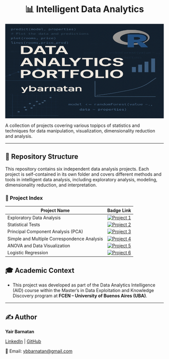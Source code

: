 <!-- Banner Section -->
<p align="center">
<h1 align="center">📊 Intelligent Data Analytics</h1>
  
<img align="center" src="images/AID_banner.png" width="550" height="300" alt="banner" />

</p>


<p>
  A collection of projects covering various topipcs of statistics and techniques for data manipulation, visualization, dimensionality reduction and analysis.
</p>

---


## 📁 Repository Structure

This repository contains six independent data analysis projects. Each project is self-contained in its own folder and covers different methods and tools in intelligent data analysis, including exploratory analysis, modeling, dimensionality reduction, and interpretation.

### 🧠 Project Index



| Project Name                         | Badge Link                                  |
|-------------------------------------|---------------------------------------------|
| Exploratory Data Analysis                 | [![Project 1](https://img.shields.io/badge/Project_1-Exploratory_Data_Analysis-blue)](https://ybarnatan.github.io/intel_data_analysis/Project_1_Exploratory_Data_Analysis/Project-1_EDA_Cafe-Dataset.html)|
| Statistical Tests                        | [![Project 2](https://img.shields.io/badge/Project_2-Statistical_Tests-green)](https://ybarnatan.github.io/intel_data_analysis/Project_2_Statistical_Tests/Project-2_Mobiles-Dataset.html) |
| Principal Component Analysis (PCA)            | [![Project 3](https://img.shields.io/badge/Project_3-PCA-orange)](https://ybarnatan.github.io/intel_data_analysis/Project_3_PCA/Project-3_PCA_Fifa-Dataset.html) |
| Simple and Multiple Correspondence Analysis  | [![Project 4](https://img.shields.io/badge/Project_4-Correspondence_Analysis-red)](https://ybarnatan.github.io/intel_data_analysis/Project_4_Correspondence_Analysis/Project-4_Correspondence-analysis_Obesity-Dataset.html) |
| ANOVA and Data Visualization           | [![Project 5](https://img.shields.io/badge/Project_5-ANOVA_and_Data_Visualization-purple)](https://ybarnatan.github.io/intel_data_analysis/Project_5_ANOVA_and_Data_Visualization/Project-5_ANOVA-and-Data-Visualization.html) |
| Logistic Regression |                 [![Project 6](https://img.shields.io/badge/Project_6-Logistic-yellow)](https://ybarnatan.github.io/intel_data_analysis/Project_6_Logistic_Regression/Project-6_Logistic-Regression.html) |



## 🎓 Academic Context

* This project was developed as part of the Data Analytics Intelligence (AID) course within the Master’s in Data Exploitation and Knowledge Discovery program at <strong>FCEN – University of Buenos Aires (UBA)</strong>.

---
  
## ✍️ **Author**  

**Yair Barnatan**

[LinkedIn](https://www.linkedin.com/in/yair-barnatan/) | [GitHub](https://github.com/ybarnatan)

📧 Email: ybbarnatan@gmail.com
